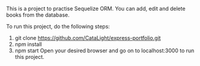 This is a project to practise Sequelize ORM. You can add, edit and delete books from the database.

To run this project, do the following steps:

1. git clone https://github.com/CataLight/express-portfolio.git
2. npm install
3. npm start
Open your desired browser and go on to localhost:3000 to run this project.